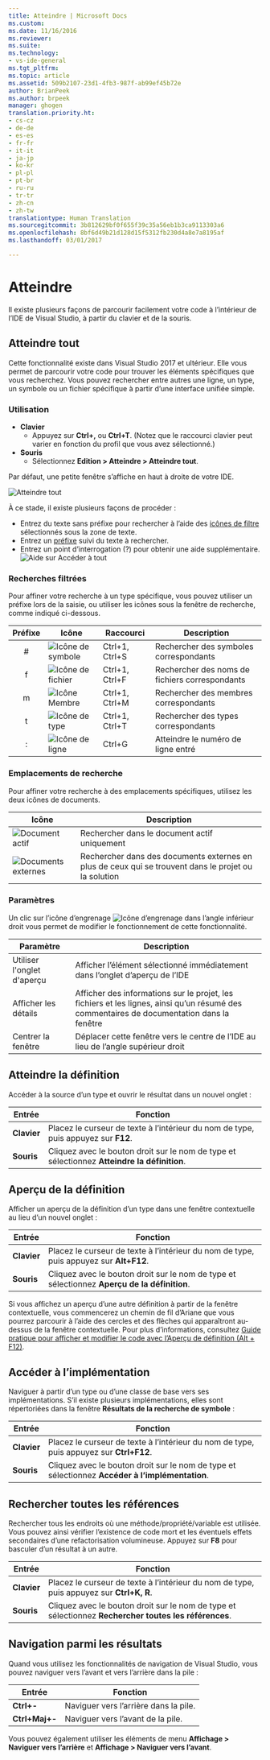 ```yaml
---
title: Atteindre | Microsoft Docs
ms.custom: 
ms.date: 11/16/2016
ms.reviewer: 
ms.suite: 
ms.technology:
- vs-ide-general
ms.tgt_pltfrm: 
ms.topic: article
ms.assetid: 509b2107-23d1-4fb3-987f-ab99ef45b72e
author: BrianPeek
ms.author: brpeek
manager: ghogen
translation.priority.ht:
- cs-cz
- de-de
- es-es
- fr-fr
- it-it
- ja-jp
- ko-kr
- pl-pl
- pt-br
- ru-ru
- tr-tr
- zh-cn
- zh-tw
translationtype: Human Translation
ms.sourcegitcommit: 3b812629bf0f655f39c35a56eb1b3ca9113303a6
ms.openlocfilehash: 8bf6d49b21d128d15f5312fb230d4a8e7a8195af
ms.lasthandoff: 03/01/2017

---
```


# <a name="go-to"></a>Atteindre
Il existe plusieurs façons de parcourir facilement votre code à l’intérieur de l’IDE de Visual Studio, à partir du clavier et de la souris.

<!-- VERSIONLESS -->
## <a name="go-to-all"></a>Atteindre tout
Cette fonctionnalité existe dans Visual Studio 2017 et ultérieur.  Elle vous permet de parcourir votre code pour trouver les éléments spécifiques que vous recherchez.  Vous pouvez rechercher entre autres une ligne, un type, un symbole ou un fichier spécifique à partir d’une interface unifiée simple.

### <a name="how-to-use"></a>Utilisation
* **Clavier**
  * Appuyez sur **Ctrl+,** ou **Ctrl+T**.  (Notez que le raccourci clavier peut varier en fonction du profil que vous avez sélectionné.)
* **Souris**
  * Sélectionnez **Edition > Atteindre > Atteindre tout**.

Par défaut, une petite fenêtre s’affiche en haut à droite de votre IDE.

![Atteindre tout](media/gotoall.png)

À ce stade, il existe plusieurs façons de procéder :
* Entrez du texte sans préfixe pour rechercher à l’aide des [icônes de filtre](#filtered-searches) sélectionnés sous la zone de texte.
* Entrez un [préfixe](#filtered-searches) suivi du texte à rechercher.
* Entrez un point d’interrogation (?) pour obtenir une aide supplémentaire.
  ![Aide sur Accéder à tout](media/gotoall_help.png)

### <a name="filtered-searches"></a>Recherches filtrées
Pour affiner votre recherche à un type spécifique, vous pouvez utiliser un préfixe lors de la saisie, ou utiliser les icônes sous la fenêtre de recherche, comme indiqué ci-dessous.

Préfixe | Icône | Raccourci | Description
:----: | ---- | -------- | ---
#      | ![Icône de symbole](media/gotoall_symbolicon.png) | Ctrl+1, Ctrl+S | Rechercher des symboles correspondants
f      | ![Icône de fichier](media/gotoall_fileicon.png)     | Ctrl+1, Ctrl+F | Rechercher des noms de fichiers correspondants
m      | ![Icône Membre](media/gotoall_membericon.png) | Ctrl+1, Ctrl+M | Rechercher des membres correspondants
t      | ![Icône de type](media/gotoall_typeicon.png)     | Ctrl+1, Ctrl+T | Rechercher des types correspondants
:      | ![Icône de ligne](media/gotoall_lineicon.png)     | Ctrl+G         | Atteindre le numéro de ligne entré

### <a name="search-locations"></a>Emplacements de recherche
Pour affiner votre recherche à des emplacements spécifiques, utilisez les deux icônes de documents.

Icône | Description
---- | ---
![Document actif](media/gotoall_currentdocument.png) | Rechercher dans le document actif uniquement
![Documents externes](media/gotoall_external.png) | Rechercher dans des documents externes en plus de ceux qui se trouvent dans le projet ou la solution

### <a name="settings"></a>Paramètres
Un clic sur l’icône d’engrenage ![Icône d’engrenage](media/gotoall_gear.png) dans l’angle inférieur droit vous permet de modifier le fonctionnement de cette fonctionnalité.

Paramètre | Description
------- | ---
Utiliser l'onglet d'aperçu | Afficher l’élément sélectionné immédiatement dans l’onglet d’aperçu de l’IDE
Afficher les détails    | Afficher des informations sur le projet, les fichiers et les lignes, ainsi qu’un résumé des commentaires de documentation dans la fenêtre
Centrer la fenêtre   | Déplacer cette fenêtre vers le centre de l’IDE au lieu de l’angle supérieur droit
<!-- END VERSIONLESS -->

## <a name="go-to-definition"></a>Atteindre la définition
Accéder à la source d’un type et ouvrir le résultat dans un nouvel onglet :

Entrée        | Fonction 
------------ | ---
**Clavier** | Placez le curseur de texte à l’intérieur du nom de type, puis appuyez sur **F12**.
**Souris**    | Cliquez avec le bouton droit sur le nom de type et sélectionnez **Atteindre la définition**.

## <a name="peek-definition"></a>Aperçu de la définition
Afficher un aperçu de la définition d’un type dans une fenêtre contextuelle au lieu d’un nouvel onglet :

Entrée        | Fonction 
------------ | ---
**Clavier** | Placez le curseur de texte à l’intérieur du nom de type, puis appuyez sur **Alt+F12**.
**Souris**    | Cliquez avec le bouton droit sur le nom de type et sélectionnez **Aperçu de la définition**.

Si vous affichez un aperçu d’une autre définition à partir de la fenêtre contextuelle, vous commencerez un chemin de fil d’Ariane que vous pourrez parcourir à l’aide des cercles et des flèches qui apparaîtront au-dessus de la fenêtre contextuelle.  Pour plus d’informations, consultez [Guide pratique pour afficher et modifier le code avec l’Aperçu de définition (Alt + F12)](how-to-view-and-edit-code-by-using-peek-definition-alt-plus-f12.md).

## <a name="go-to-implementation"></a>Accéder à l’implémentation
Naviguer à partir d’un type ou d’une classe de base vers ses implémentations.  S’il existe plusieurs implémentations, elles sont répertoriées dans la fenêtre **Résultats de la recherche de symbole** :

Entrée        | Fonction 
------------ | ---
**Clavier** | Placez le curseur de texte à l’intérieur du nom de type, puis appuyez sur **Ctrl+F12**.
**Souris**    | Cliquez avec le bouton droit sur le nom de type et sélectionnez **Accéder à l’implémentation**.

## <a name="find-all-references"></a>Rechercher toutes les références
Rechercher tous les endroits où une méthode/propriété/variable est utilisée.  Vous pouvez ainsi vérifier l’existence de code mort et les éventuels effets secondaires d’une refactorisation volumineuse.  Appuyez sur **F8** pour basculer d’un résultat à un autre.

Entrée        | Fonction 
------------ | ---
**Clavier** | Placez le curseur de texte à l’intérieur du nom de type, puis appuyez sur **Ctrl+K, R**.
**Souris**    | Cliquez avec le bouton droit sur le nom de type et sélectionnez **Rechercher toutes les références**.

## <a name="navigating-results"></a>Navigation parmi les résultats
Quand vous utilisez les fonctionnalités de navigation de Visual Studio, vous pouvez naviguer vers l’avant et vers l’arrière dans la pile :

Entrée        | Fonction 
------------ | ---
**Ctrl+-**          | Naviguer vers l’arrière dans la pile.
**Ctrl+Maj+-**    | Naviguer vers l’avant de la pile.

Vous pouvez également utiliser les éléments de menu **Affichage > Naviguer vers l’arrière** et **Affichage > Naviguer vers l’avant**.
